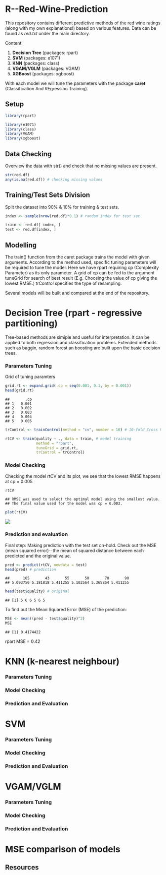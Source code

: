 # R--Red-Wine-Prediction

This repository contains different predictive methods of the red wine ratings (along with my own explanations!) based on various features. Data can be found as *red.txt* under the main directory.

Content:

1. **Decision Tree** (packages: rpart) <br/>
2. **SVM** (packages: e1071) <br/>
3. **KNN** (packages: class)
3. **VGAM/VGLM** (packages: VGAM) <br/>
4. **XGBoost** (packages: xgboost) <br/>

With each model we will tune the parameters with the package **caret** (Classification And REgression Training).

## Setup

``` r
library(rpart)

library(e1071)
library(class)
library(VGAM)
library(xgboost)
```

## Data Checking

Overview the data with str() and check that no missing values are present.

``` r
str(red.df)
any(is.na(red.df)) # checking missing values
```

## Training/Test Sets Division

Split the dataset into 90% & 10% for training & test sets.

``` r
index <- sample(nrow(red.df)*0.1) # random index for test set

train <- red.df[-index, ]
test <- red.df[index, ]
```

## Modelling

The train() function from the caret package trains the model with given arguments. According to the method used, specific tuning parameters will be required to tune the model. Here we have rpart requiring cp (Complexity Parameter) as its only parameter. A grid of cp can be fed to the argument tuneGrid for search of best result (E.g. Choosing the value of cp giving the lowest RMSE.) trControl specifies the type of resampling. <br/>

Several models will be built and compared at the end of the repository.

Decision Tree (rpart - regressive partitioning)
===============================================

Tree-based methods are simiple and useful for interpretation. It can be applied to both regression and classification problems. Extended methods such as baggin, random forest an boosting are built upon the basic decision trees.

### Parameters Tuning

Grid of tuning paramters

``` r
grid.rt <- expand.grid(.cp = seq(0.001, 0.1, by = 0.001))
head(grid.rt)
```

    ##       .cp
    ## 1   0.001
    ## 2   0.002
    ## 3   0.003
    ## 4   0.004
    ## 5   0.005

``` r
trControl <- trainControl(method = "cv", number = 10) # 10-fold Cross Validation

rtCV <- train(quality ~ ., data = train, # model training
              method = "rpart",
              tuneGrid = grid.rt,
              trControl = trControl)
```

### Model Checking

Checking the model rtCV and its plot, we see that the lowest RMSE happens at cp = 0.005.

``` r
rtCV
```

    ## RMSE was used to select the optimal model using the smallest value.
    ## The final value used for the model was cp = 0.003.

``` r
plot(rtCV)
```

![](/Decision_Tree/Decision_Tree_with_caret_files/figure-markdown_github/unnamed-chunk-5-1.png)

### Prediction and evaluation

Final step: Making prediction with the test set on-hold. Check out the MSE (mean squared error)--the mean of squared distance between each predicted and the original value.

``` r
pred <- predict(rtCV, newdata = test)
head(pred) # prediction
```

    ##      105       43       55       50       78       90 
    ## 5.093750 5.181818 5.411255 5.102564 5.365854 5.411255

``` r
head(test$quality) # original
```

    ## [1] 5 6 6 5 6 5

To find out the Mean Squared Error (MSE) of the prediction:

``` r
MSE <- mean((pred - test$quality)^2)
MSE
```

    ## [1] 0.4174422

rpart MSE = 0.42



KNN (k-nearest neighbour)
===

### Parameters Tuning

### Model Checking

### Prediction and Evaluation




SVM
===

### Parameters Tuning

### Model Checking

### Prediction and Evaluation




VGAM/VGLM
=========

### Parameters Tuning

### Model Checking

### Prediction and Evaluation



MSE comparison of models
========================







## Resources

